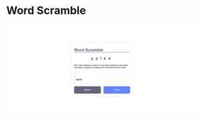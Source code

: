 # Word Scramble 
![image](https://github.com/VeronGoggans/Word-Scramble/blob/main/word-scramble.png?raw=true)



